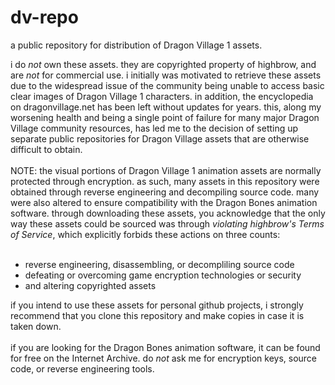 # dv-repo
a public repository for distribution of Dragon Village 1 assets.
<br>
<div>
i do <i>not</i> own these assets. they are copyrighted property of highbrow, and are <i>not</i> for commercial use. i initially was motivated to retrieve these assets due to the widespread issue of the community being unable to access basic clear images of Dragon Village 1 characters. in addition, the encyclopedia on dragonvillage.net has been left without updates for years. this, along my worsening health and being a single point of failure for many major Dragon Village community resources, has led me to the decision of setting up separate public repositories for Dragon Village assets that are otherwise difficult to obtain.
<br><br>
NOTE: the visual portions of Dragon Village 1 animation assets are normally protected through encryption. as such, many assets in this repository were obtained through reverse engineering and decompiling source code. many were also altered to ensure compatibility with the Dragon Bones animation software. through downloading these assets, you acknowledge that the only way these assets could be sourced was through <i>violating highbrow's Terms of Service</i>, which explicitly forbids these actions on three counts:
<br><br>
<ul>
<li>reverse engineering, disassembling, or decompliling source code</li>
<li>defeating or overcoming game encryption technologies or security</li>
<li>and altering copyrighted assets</li>
</ul>
</div>
<div>
if you intend to use these assets for personal github projects, i strongly recommend that you clone this repository and make copies in case it is taken down.
<br><br>
if you are looking for the Dragon Bones animation software, it can be found for free on the Internet Archive. do <i>not</i> ask me for encryption keys, source code, or reverse engineering tools.
</div>

